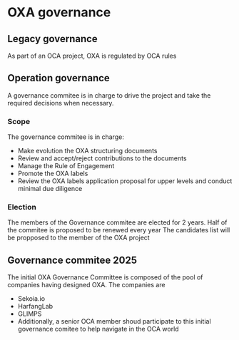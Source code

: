 # OXA governance

## Legacy governance

As part of an OCA project, OXA is regulated by OCA rules 

## Operation governance

A governance commitee is in charge to  drive the project and take the required decisions when necessary.

### Scope

The governance commitee is in charge:
- Make evolution the OXA structuring documents
- Review and accept/reject contributions to the documents
- Manage the Rule of Engagement
- Promote the OXA labels
- Review the OXA labels application proposal for upper levels and conduct minimal due diligence

### Election 

The members of the Governance commitee are elected for 2 years. Half of the commitee is proposed to be renewed every year
The candidates list will be propposed to the member of the OXA project

## Governance commitee 2025

The initial OXA Governance Committee is composed of the pool of companies having designed OXA. The companies are  

* Sekoia.io
* HarfangLab  
* GLIMPS 
* Additionally, a senior OCA member shoud participate to this initial governance comitee to help navigate in the OCA world

 
